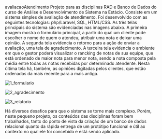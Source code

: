 avaliacaoAtendimento
Projeto para as disciplinas RAD e Banco de Dados do curso de Análise e Desenvolvimento de Sistema na Estácio. Consiste em um sistema simples de avaliação de atendimento. Foi desenvolvido com as seguintes tecnologias: php/Laravel, SQL, HTML/CSS.
As três telas principais do sistema são evidenciadas nas imagens abaixo. A primeira imagem mostra o formulário principal, a partir do qual um cliente pode escolher o nome de quem o atendeu, atribuir uma nota e deixar uma opinião. A segunda tela evidencia o retorno para a ação de enviar a avaliação, uma tela de agradecimento. A terceira tela evidencia o ambiente em que o gestor poderá visualizar o rancking de notas de sua equipe, que está ordenado de maior nota para menor nota, sendo a nota composta pela média entre todas as notas recebidas por determinado atendente. Nesta última tela há, também, as opiniões digitadas pelos clientes, que estão ordenadas da mais recente para a mais antiga.
 
 ![1_formulario](https://github.com/user-attachments/assets/513989cb-b7fd-48d7-bc3b-b4eb9bc9cfe6)

![2_agradecimento](https://github.com/user-attachments/assets/a45b8b21-dabe-4ac6-b672-f4b932c14cd9)

![3_relatorio](https://github.com/user-attachments/assets/bdb9cb77-2f63-4479-93ee-6cd009bf6204)


Há diversos desafios para que o sistema se torne mais complexo. Porém, neste pequeno projeto, os conteúdos das disciplinas foram bem trabalhados, tanto do ponto de vista da criação de um banco de dados relacional quanto da rápida entrega de um protótipo funcional e útil ao contexto no qual ele foi concebido e está sendo aplicado.

